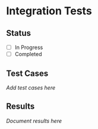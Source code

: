 # Integration Tests

## Status
- [ ] In Progress
- [ ] Completed

## Test Cases
*Add test cases here*

## Results
*Document results here*
